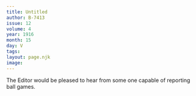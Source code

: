 ```yaml
---
title: Untitled
author: B-7413
issue: 12
volume: 4
year: 1916
month: 15
day: V
tags:
layout: page.njk
image:
---
```

The Editor would be pleased to hear from some one capable of reporting ball games.



